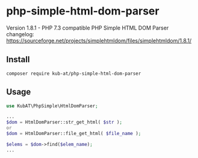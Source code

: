 php-simple-html-dom-parser
==========================

Version 1.8.1 - PHP 7.3 compatible
PHP Simple HTML DOM Parser changelog: https://sourceforge.net/projects/simplehtmldom/files/simplehtmldom/1.8.1/


Install
-------

```
composer require kub-at/php-simple-html-dom-parser
```

Usage
-----

```php
use KubAT\PhpSimple\HtmlDomParser;

...
$dom = HtmlDomParser::str_get_html( $str );
or
$dom = HtmlDomParser::file_get_html( $file_name );

$elems = $dom->find($elem_name);
...

```
